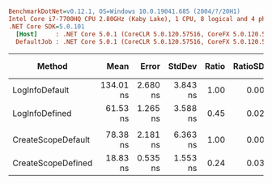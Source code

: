 ``` ini

BenchmarkDotNet=v0.12.1, OS=Windows 10.0.19041.685 (2004/?/20H1)
Intel Core i7-7700HQ CPU 2.80GHz (Kaby Lake), 1 CPU, 8 logical and 4 physical cores
.NET Core SDK=5.0.101
  [Host]     : .NET Core 5.0.1 (CoreCLR 5.0.120.57516, CoreFX 5.0.120.57516), X64 RyuJIT
  DefaultJob : .NET Core 5.0.1 (CoreCLR 5.0.120.57516, CoreFX 5.0.120.57516), X64 RyuJIT


```
|             Method |      Mean |    Error |   StdDev | Ratio | RatioSD |  Gen 0 | Gen 1 | Gen 2 | Allocated |
|------------------- |----------:|---------:|---------:|------:|--------:|-------:|------:|------:|----------:|
|     LogInfoDefault | 134.01 ns | 2.680 ns | 3.843 ns |  1.00 |    0.00 | 0.0305 |     - |     - |      96 B |
|     LogInfoDefined |  61.53 ns | 1.265 ns | 3.588 ns |  0.45 |    0.02 |      - |     - |     - |         - |
|                    |           |          |          |       |         |        |       |       |           |
| CreateScopeDefault |  78.38 ns | 2.181 ns | 6.363 ns |  1.00 |    0.00 | 0.0178 |     - |     - |      56 B |
| CreateScopeDefined |  18.83 ns | 0.535 ns | 1.553 ns |  0.24 |    0.03 |      - |     - |     - |         - |
